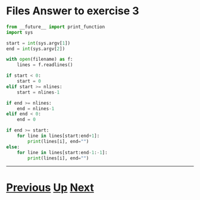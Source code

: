 # Files Answer to exercise 3

```python
from __future__ import print_function
import sys

start = int(sys.argv[1])
end = int(sys.argv[2])

with open(filename) as f:
    lines = f.readlines()

if start < 0:
    start = 0
elif start >= nlines:
    start = nlines-1

if end >= nlines:
    end = nlines-1
elif end < 0:
    end = 0

if end >= start:
    for line in lines[start:end+1]:
        print(lines[i], end="")
else:
    for line in lines[start:end-1:-1]:
        print(lines[i], end="")
```

***

# [Previous](files.md) [Up](README.md) [Next](files.md)
